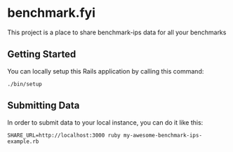 # benchmark.fyi

This project is a place to share benchmark-ips data for all your benchmarks

## Getting Started

You can locally setup this Rails application by calling this command:

```
./bin/setup
```

## Submitting Data

In order to submit data to your local instance, you can do it like this:

```
SHARE_URL=http://localhost:3000 ruby my-awesome-benchmark-ips-example.rb
```




